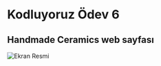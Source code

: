 # Kodluyoruz Ödev 6
## Handmade Ceramics web sayfası 
![Ekran Resmi](img/kodluyoruzödev6gorsel.png)
